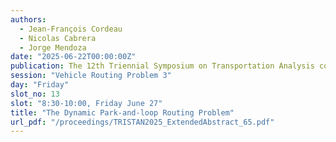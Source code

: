 ```yaml
---
authors:
  - Jean-François Cordeau
  - Nicolas Cabrera
  - Jorge Mendoza
date: "2025-06-22T00:00:00Z"
publication: The 12th Triennial Symposium on Transportation Analysis conference
session: "Vehicle Routing Problem 3"
day: "Friday"
slot_no: 13
slot: "8:30-10:00, Friday June 27"
title: "The Dynamic Park-and-loop Routing Problem"
url_pdf: "/proceedings/TRISTAN2025_ExtendedAbstract_65.pdf"
---
```

